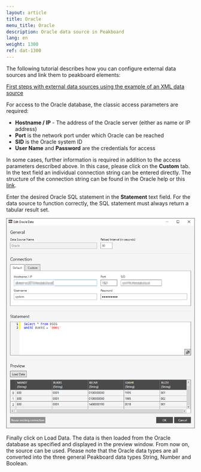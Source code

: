 ```yaml
---
layout: article
title: Oracle
menu_title: Oracle
description: Oracle data source in Peakboard
lang: en
weight: 1300
ref: dat-1300
---
```

The following tutorial describes how you can configure external data sources and link them to peakboard elements:

[First steps with external data sources using the example of an XML data source](/tutorials/en-xml-data.html)

For access to the Oracle database, the classic access parameters are required: 

* **Hostname / IP** - The address of the Oracle server (either as name or IP address) 
* **Port** is the network port under which Oracle can be reached
* **SID** is the Oracle system ID
* **User Name** and **Password** are the credentials for access


In some cases, further information is required in addition to the access parameters described above. 
In this case, please click on the **Custom** tab. 
In the text field an individual connection string can be entered directly. The structure of the connection string can be found in the Oracle help or this [link](https://www.connectionstrings.com/oracle/).

Enter the desired Oracle SQL statement in the **Statement** text field. For the data source to function correctly, the SQL statement must always return a tabular result set.

![Oracle Data Source Dialog](/assets/images/data-sources/oracle/add-oracle-data.png)

Finally click on Load Data. The data is then loaded from the Oracle database as specified and displayed in the preview window. From now on, the source can be used. Please note that the Oracle data types are all converted into the three general Peakboard data types String, Number and Boolean.
